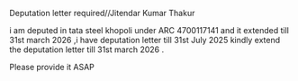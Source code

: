 Deputation letter required//Jitendar Kumar Thakur

i am deputed in tata steel khopoli under ARC 4700117141 and it extended till 31st march 2026 ,i have deputation letter till 31st July 2025  kindly extend the deputation letter till 31st march 2026 .

Please provide it ASAP
